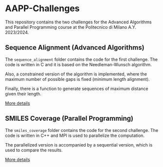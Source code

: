 # AAPP-Challenges

This repository contains the two challenges for the Advanced Algorithms and Parallel Programming course at the Politecnico di Milano A.Y. 2023/2024.

## Sequence Alignment (Advanced Algorithms)

The `sequence_alignment` folder contains the code for the first challenge. The code is written in C and it is based on the Needleman-Wunsch algorithm.

Also, a constrained version of the algorithm is implemented, where the maximum number of possible gaps is fixed (minimum length alignment).

Finally, there is a function to generate sequences of maximum distance given their length.

[More details](Sequence_Alignment/)

## SMILES Coverage (Parallel Programming)

The `smiles_coverage` folder contains the code for the second challenge. The code is written in C++ and MPI is used to parallelize the computation.

The parallelized version is accompanied by a sequential version, which is used to compare the results.

[More details](SMILES_Coverage/)
